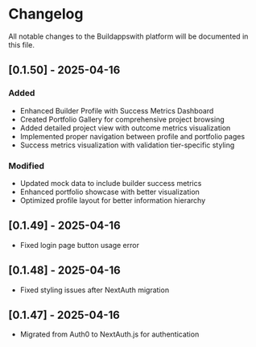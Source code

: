 # Changelog

All notable changes to the Buildappswith platform will be documented in this file.

## [0.1.50] - 2025-04-16

### Added
- Enhanced Builder Profile with Success Metrics Dashboard
- Created Portfolio Gallery for comprehensive project browsing
- Added detailed project view with outcome metrics visualization
- Implemented proper navigation between profile and portfolio pages
- Success metrics visualization with validation tier-specific styling

### Modified
- Updated mock data to include builder success metrics
- Enhanced portfolio showcase with better visualization
- Optimized profile layout for better information hierarchy

## [0.1.49] - 2025-04-16
- Fixed login page button usage error

## [0.1.48] - 2025-04-16
- Fixed styling issues after NextAuth migration

## [0.1.47] - 2025-04-16
- Migrated from Auth0 to NextAuth.js for authentication